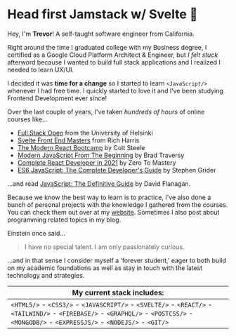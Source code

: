 # Head first Jamstack w/ Svelte 🚀

Hey, I'm **Trevor**! A self-taught software engineer from California.

Right around the time I graduated college with my Business degree, I certified as a Google Cloud Platform Architect & Engineer, but _I felt stuck_ afterword because I wanted to build full stack applications and I realized I needed to learn UX/UI.

I decided it was **time for a change** so I started to learn `<JavaScript/>` whenever I had free time. I quickly started to love it and I’ve been studying Frontend Development ever since!

Over the last couple of years, I've taken _hundreds of hours_ of online courses like...

- [Full Stack Open](https://fullstackopen.com/en/) from the University of Helsinki
- [Svelte Front End Masters](https://frontendmasters.com/courses/svelte/) from Rich Harris
- [The Modern React Bootcamp](https://www.udemy.com/course/modern-react-bootcamp/) by Colt Steele
- [Modern JavaScript From The Beginning](https://www.udemy.com/course/modern-javascript-from-the-beginning/) by Brad Traversy
- [Complete React Developer in 2021](https://www.udemy.com/course/complete-react-developer-zero-to-mastery/) by Zero To Mastery
- [ES6 JavaScript: The Complete Developer's Guide](https://www.udemy.com/course/javascript-es6-tutorial/) by Stephen Grider

...and read [JavaScript: The Definitive Guide](https://www.oreilly.com/library/view/javascript-the-definitive/9781491952016/) by David Flanagan.

Because we know the best way to learn is to practice, I've also done a bunch of personal projects with the knowledge I gathered from the courses. You can check them out over at my [website](http://trevorbehnke.com/portfolio). Sometimes I also post about programming related topics in my blog.

Einstein once said...

> I have no special talent. I am only passionately curious.

...and in that sense I consider myself a ‘forever student,’ eager to both build on my academic foundations as well as stay in touch with the latest technology and strategies.

| My current stack includes:                                                                                                                                                                 |
| ------------------------------------------------------------------------------------------------------------------------------------------------------------------------------------------ |
| `<HTML5/>` - `<CSS3/>` - `<JAVASCRIPT/>` - `<SVELTE/>` - `<REACT/>` - `<TAILWIND/>` - `<FIREBASE/>` - `<GRAPHQL/>` - `<POSTCSS/>` - `<MONGODB/>` - `<EXPRESSJS/>` - `<NODEJS/>` - `<GIT/>` |

